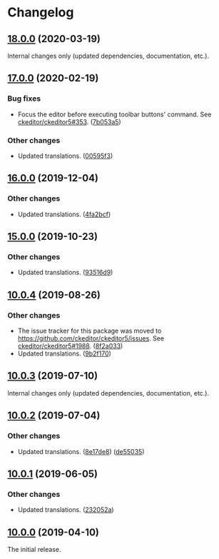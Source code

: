 Changelog
=========

## [18.0.0](https://github.com/ckeditor/ckeditor5-remove-format/compare/v17.0.0...v18.0.0) (2020-03-19)

Internal changes only (updated dependencies, documentation, etc.).


## [17.0.0](https://github.com/ckeditor/ckeditor5-remove-format/compare/v16.0.0...v17.0.0) (2020-02-19)

### Bug fixes

* Focus the editor before executing toolbar buttons' command. See [ckeditor/ckeditor5#353](https://github.com/ckeditor/ckeditor5/issues/353). ([7b053a5](https://github.com/ckeditor/ckeditor5-remove-format/commit/7b053a5))

### Other changes

* Updated translations. ([00595f3](https://github.com/ckeditor/ckeditor5-remove-format/commit/00595f3))


## [16.0.0](https://github.com/ckeditor/ckeditor5-remove-format/compare/v15.0.0...v16.0.0) (2019-12-04)

### Other changes

* Updated translations. ([4fa2bcf](https://github.com/ckeditor/ckeditor5-remove-format/commit/4fa2bcf))


## [15.0.0](https://github.com/ckeditor/ckeditor5-remove-format/compare/v10.0.4...v15.0.0) (2019-10-23)

### Other changes

* Updated translations. ([93516d9](https://github.com/ckeditor/ckeditor5-remove-format/commit/93516d9))


## [10.0.4](https://github.com/ckeditor/ckeditor5-remove-format/compare/v10.0.3...v10.0.4) (2019-08-26)

### Other changes

* The issue tracker for this package was moved to https://github.com/ckeditor/ckeditor5/issues. See [ckeditor/ckeditor5#1988](https://github.com/ckeditor/ckeditor5/issues/1988). ([8f2a033](https://github.com/ckeditor/ckeditor5-remove-format/commit/8f2a033))
* Updated translations. ([9b2f170](https://github.com/ckeditor/ckeditor5-remove-format/commit/9b2f170))


## [10.0.3](https://github.com/ckeditor/ckeditor5-remove-format/compare/v10.0.2...v10.0.3) (2019-07-10)

Internal changes only (updated dependencies, documentation, etc.).


## [10.0.2](https://github.com/ckeditor/ckeditor5-remove-format/compare/v10.0.1...v10.0.2) (2019-07-04)

### Other changes

* Updated translations. ([8e17de8](https://github.com/ckeditor/ckeditor5-remove-format/commit/8e17de8)) ([de55035](https://github.com/ckeditor/ckeditor5-remove-format/commit/de55035))


## [10.0.1](https://github.com/ckeditor/ckeditor5-remove-format/compare/v10.0.0...v10.0.1) (2019-06-05)

### Other changes

* Updated translations. ([232052a](https://github.com/ckeditor/ckeditor5-remove-format/commit/232052a))


## [10.0.0](https://github.com/ckeditor/ckeditor5-remove-format/tree/v10.0.0) (2019-04-10)

The initial release.
